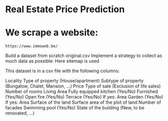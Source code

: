 # Real Estate Price Prediction

# We scrape a website:
    https://www.immoweb.be/
Build a dataset from scratch
    original.csv
Implement a strategy to collect as much data as possible: Here sitemap is used

This dataset is in a csv file with the following columns:

Locality
Type of property (House/apartment)
Subtype of property (Bungalow, Chalet, Mansion, ...)
Price
Type of sale (Exclusion of life sales)
Number of rooms
Living Area
Fully equipped kitchen (Yes/No)
Furnished (Yes/No)
Open fire (Yes/No)
Terrace (Yes/No)
If yes: Area
Garden (Yes/No)
If yes: Area
Surface of the land
Surface area of the plot of land
Number of facades
Swimming pool (Yes/No)
State of the building (New, to be renovated, ...)